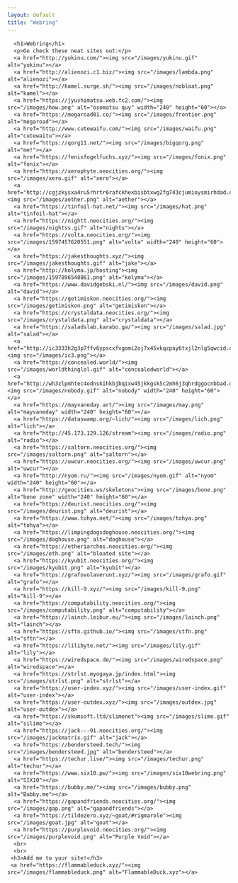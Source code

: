 ```yaml
---
layout: default
title: "Webring"
---
```

<div>
    
      <h1>Webring</h1>	
	  <p>Go check these neat sites out:</p>
	  <a href="http://yukinu.com/"><img src="/images/yukinu.gif" alt="yukinu"></a>
      <a href="http://alienozi.c1.biz/"><img src="/images/lambda.png" alt="alienozi"></a>
	  <a href="http://kamel.surge.sh/"><img src="/images/nobloat.png" alt="kamel"></a>
      <a href="https://jyushimatsu.web.fc2.com/"><img src="/images/how.png" alt="osomatsu guy" width="240" height="60"></a>
	  <a href="https://megaroad01.co/"><img src="/images/frontier.png" alt="megaroad"></a>
	  <a href="http://www.cutewaifu.com/"><img src="/images/waifu.png" alt="cutewaitu"></a>
	  <a href="https://qorg11.net/"><img src="/images/bigqorg.png" alt="me!"></a>
	  <a href="https://fenixfogelfuchs.xyz/"><img src="/images/fonix.png" alt="fonix"></a>
	  <a href="https://xerophyte.neocities.org/"><img src="/images/xero.gif" alt="xero"></a>
	  <a href="http://cgjzkysxa4ru5rhrtr6rafckhexbisbtxwg2fg743cjumioysmirhdad.onion/"><img src="/images/aether.png" alt="aether"></a>
	  <a href="https://tinfoil-hat.net/"><img src="/images/hat.png" alt="tinfoil-hat"></a>
	  <a href="https://nightt.neocities.org/"><img src="/images/nightss.gif" alt="nights"></a>
	  <a href="https://volta.neocities.org/"><img src="/images/1597457620551.png" alt="volta" width="240" height="60"></a>
	  <a href="https://jakesthoughts.xyz/"><img src="/images/jakesthoughts.gif" alt="jake"></a>
	  <a href="http://kolyma.jp/hosting"><img src="/images/1597896548861.png" alt="kolyma"></a>
      <a href="https://www.davidgebski.nl/"><img src="/images/david.png" alt="david"></a>
	  <a href="https://getimiskon.neocities.org/"><img src="/images/getimiskon.png" alt="getimiskon"></a>
	  <a href="https://crystaldata.neocities.org/"><img src="/images/crystaldata.png" alt="crystaldata"></a>
	  <a href="https://saladslab.karabo.ga/"><img src="/images/salad.jpg" alt="salad"></a>
	  <a href="http://ic3333h2g3p7ffv6ypscxfvgomi2oj7x45xkqzpay6txjl2nlg5qwcid.onion/"><img src="/images/ic3.png"></a>
	  <a href="https://concealed.world/"><img src="/images/worldthinglol.gif" alt="concealedworld"></a>
	  <a href="http://wh3zlpmhtec4odnskihkbjbqixw45jkkgsk5c2mh6j3qhrdggocnbbad.onion/"><img src="/images/nobody.gif" alt="nobody" width="240" height="60"></a>
	  <a href="https://mayvaneday.art/"><img src="/images/may.png" alt="mayvaneday" width="240" height="60"></a>
	  <a href="https://dataswamp.org/~lich/"><img src="/images/lich.png" alt="lich"></a>
	  <a href="http://45.173.129.126/stream"><img src="/images/radio.png" alt="radio"></a>
	  <a href="https://saltorn.neocities.org/"><img src="/images/saltorn.png" alt="saltorn"></a>
	  <a href="https://uwcur.neocities.org/"><img src="/images/uwcur.png" alt="uwcur"></a>
	  <a href="http://nyom.ru/"><img src="/images/nyom.gif" alt="nyom" width="240" height="60"></a>
	  <a href="http://geocities.ws/skeletons"><img src="/images/bone.png" alt="bone zone" width="240" height="60"></a>
	  <a href="https://deurist.neocities.org/"><img src="/images/deurist.png" alt="deurist"></a>
	  <a href="https://www.tohya.net/"><img src="/images/tohya.png" alt="tohya"></a>
      <a href="https://limpingdogsdoghouse.neocities.org/"><img src="/images/doghouse.png" alt="doghouse"></a>
	  <a href="https://etheriarchos.neocities.org/"><img src="/images/eth.png" alt="bloated site"></a>
	  <a href="https://kyubit.neocities.org/"><img src="/images/kyubit.png" alt="kyubit"></a>
	  <a href="https://grafovolaverunt.xyz/"><img src="/images/grafo.gif" alt="grafo"></a>
	  <a href="https://kill-9.xyz/"><img src="/images/kill-9.png" alt="kill-9"></a>
	  <a href="https://computability.neocities.org/"><img src="/images/computability.png" alt="computability"></a>
      <a href="https://lainch.leibur.eu/"><img src="/images/lainch.png" alt="lainch"></a>
	  <a href="https://sftn.github.io/"><img src="/images/stfn.png" alt="sftn"></a>
	  <a href="https://lilibyte.net/"><img src="/images/lily.gif" alt="lily"></a>
	  <a href="https://wiredspace.de/"><img src="/images/wiredspace.png" alt="wiredspace"></a>
	  <a href="https://strlst.myogaya.jp/index.html"><img src="/images/strlst.png" alt="strlst"></a>
	  <a href="https://user-index.xyz/"><img src="/images/user-index.gif" alt="user-index"></a>
	  <a href="https://user-outdex.xyz/"><img src="/images/outdex.jpg" alt="user-outdex"></a>
	  <a href="https://skumsoft.ltd/slimenet"><img src="/images/slime.gif" alt="silime"></a>
	  <a href="https://jack---91.neocities.org/"><img src="/images/jackmatrix.gif" alt="jack"></a>
	  <a href="https://bendersteed.tech/"><img src="/images/bendersteed.jpg" alt="bendersteed"></a>
	  <a href="https://techur.live/"><img src="/images/techur.png" alt="techur"></a>
	  <a href="https://www.six10.pw/"><img src="/images/six10webring.png" alt="SIX10"></a>
	  <a href="https://bubby.me/"><img src="/images/bubby.png" alt="Bubby.me"></a>
	  <a href="https://gapandfriends.neocities.org/"><img src="/images/gap.png" alt="gapandfriends"></a>
	  <a href="https://tildezero.xyz/~goat/#rigmarole"><img src="/images/goat.jpg" alt="goat"></a>
	  <a href="https://purplevoid.neocities.org/"><img src="/images/purplevoid.png" alt="Purple Void"></a>
	  <br>
	  <br>
	 <h3>Add me to your site!</h3>
	 <a href="https://flammableduck.xyz/"><img src="/images/flammableduck.png" alt="FlammableDuck.xyz"></a>

</div>
